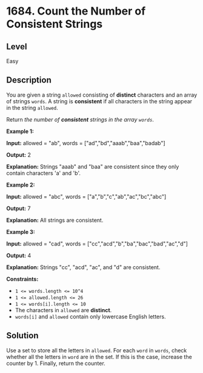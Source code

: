 # 1684. Count the Number of Consistent Strings
## Level
Easy

## Description
You are given a string `allowed` consisting of **distinct** characters and an array of strings `words`. A string is **consistent** if all characters in the string appear in the string `allowed`.

Return *the number of **consistent** strings in the array `words`*.

**Example 1:**

**Input:** allowed = "ab", words = ["ad","bd","aaab","baa","badab"]

**Output:** 2

**Explanation:** Strings "aaab" and "baa" are consistent since they only contain characters 'a' and 'b'.

**Example 2:**

**Input:** allowed = "abc", words = ["a","b","c","ab","ac","bc","abc"]

**Output:** 7

**Explanation:** All strings are consistent.

**Example 3:**

**Input:** allowed = "cad", words = ["cc","acd","b","ba","bac","bad","ac","d"]

**Output:** 4

**Explanation:** Strings "cc", "acd", "ac", and "d" are consistent.

**Constraints:**

* `1 <= words.length <= 10^4`
* `1 <= allowed.length <= 26`
* `1 <= words[i].length <= 10`
* The characters in `allowed` are **distinct**.
* `words[i]` and `allowed` contain only lowercase English letters.

## Solution
Use a set to store all the letters in `allowed`. For each `word` in `words`, check whether all the letters in `word` are in the set. If this is the case, increase the counter by 1. Finally, return the counter.
